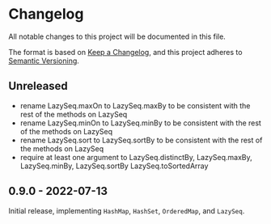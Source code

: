 # Changelog

All notable changes to this project will be documented in this file.

The format is based on [Keep a Changelog](https://keepachangelog.com/en/1.0.0/),
and this project adheres to [Semantic Versioning](https://semver.org/spec/v2.0.0.html).

## Unreleased

- rename LazySeq.maxOn to LazySeq.maxBy to be consistent with the rest of the methods on LazySeq
- rename LazySeq.minOn to LazySeq.minBy to be consistent with the rest of the methods on LazySeq
- rename LazySeq.sort to LazySeq.sortBy to be consistent with the rest of the methods on LazySeq
- require at least one argument to LazySeq.distinctBy, LazySeq.maxBy, LazySeq.minBy, LazySeq.sortBy LazySeq.toSortedArray

## 0.9.0 - 2022-07-13

Initial release, implementing `HashMap`, `HashSet`, `OrderedMap`, and `LazySeq`.
